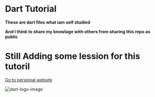 # Dart Tutorial

**These are dart files what iam self studied**

**And I think to share my knowlage with others from sharing this repo as public**

# Still Adding some lession for this tutoril

[Go to persional website](https://madhushaprasad.s3.ap-south-1.amazonaws.com/index.html)

![dart-logo-image](https://dart.dev/assets/shared/dart-logo-for-shares.png?2)
